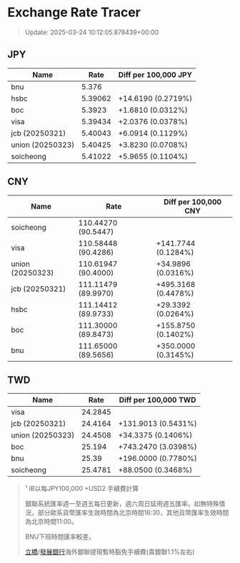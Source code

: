 # Exchange Rate Tracer

> Update: 2025-03-24 10:12:05.878439+00:00

## JPY

| Name             |    Rate | Diff per 100,000 JPY   |
|------------------|---------|------------------------|
| bnu              | 5.376   |                        |
| hsbc             | 5.39062 | +14.6190 (0.2719%)     |
| boc              | 5.3923  | +1.6810 (0.0312%)      |
| visa             | 5.39434 | +2.0376 (0.0378%)      |
| jcb (20250321)   | 5.40043 | +6.0914 (0.1129%)      |
| union (20250323) | 5.40425 | +3.8230 (0.0708%)      |
| soicheong        | 5.41022 | +5.9655 (0.1104%)      |

## CNY

| Name             | Rate                | Diff per 100,000 CNY   |
|------------------|---------------------|------------------------|
| soicheong        | 110.44270	(90.5447) |                        |
| visa             | 110.58448	(90.4286) | +141.7744 (0.1284%)    |
| union (20250323) | 110.61947	(90.4000) | +34.9896 (0.0316%)     |
| jcb (20250321)   | 111.11479	(89.9970) | +495.3168 (0.4478%)    |
| hsbc             | 111.14412	(89.9733) | +29.3392 (0.0264%)     |
| boc              | 111.30000	(89.8473) | +155.8750 (0.1402%)    |
| bnu              | 111.65000	(89.5656) | +350.0000 (0.3145%)    |

## TWD

| Name             |    Rate | Diff per 100,000 TWD   |
|------------------|---------|------------------------|
| visa             | 24.2845 |                        |
| jcb (20250321)   | 24.4164 | +131.9013 (0.5431%)    |
| union (20250323) | 24.4508 | +34.3375 (0.1406%)     |
| boc              | 25.194  | +743.2470 (3.0398%)    |
| bnu              | 25.39   | +196.0000 (0.7780%)    |
| soicheong        | 25.4781 | +88.0500 (0.3468%)     |


> ¹ IB以每JPY100,000 +USD2 手續費計算
>
> 銀聯系統匯率週一至週五每日更新，週六周日延用週五匯率。如無特殊情況，部分歐系貨幣匯率生效時間為北京時間16:30，其他貨幣匯率生效時間為北京時間11:00。
>
> BNU下班時間匯率較差。
>
> [立橋](https://www.wlbank.com.mo/uploads/ueditor/file/20181211/1544536513900230.pdf)/[發展銀行](https://www.mdb.com.mo/Service_Charges_20230728.pdf)海外銀聯提現暫時豁免手續費(貴銀聯1.1%左右)

